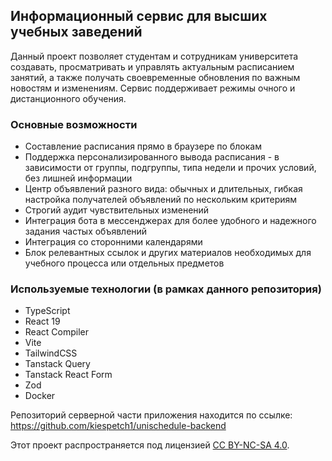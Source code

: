 ## Информационный сервис для высших учебных заведений

Данный проект позволяет студентам и сотрудникам университета создавать, просматривать и управлять актуальным расписанием
занятий, а также получать своевременные обновления по важным новостям и изменениям.
Сервис поддерживает режимы очного и дистанционного обучения.

### Основные возможности
- Составление расписания прямо в браузере по блокам
- Поддержка персонализированного вывода расписания - в зависимости от группы, подгруппы, типа недели и прочих условий, без лишней информации
- Центр объявлений разного вида: обычных и длительных, гибкая настройка получателей объявлений по нескольким критериям
- Строгий аудит чувствительных изменений
- Интеграция бота в мессенджерах для более удобного и надежного задания частых объявлений
- Интеграция со сторонними календарями
- Блок релевантных ссылок и других материалов необходимых для учебного процесса или отдельных предметов

### Используемые технологии (в рамках данного репозитория)
- TypeScript
- React 19
- React Compiler
- Vite
- TailwindCSS
- Tanstack Query
- Tanstack React Form
- Zod
- Docker

Репозиторий серверной части приложения находится по ссылке: https://github.com/kiespetch1/unischedule-backend

Этот проект распространяется под лицензией [CC BY-NC-SA 4.0](LICENSE).